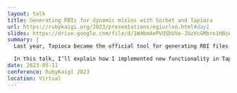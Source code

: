 ```yaml
---
layout: talk
title: Generating RBIs for dynamic mixins with Sorbet and Tapioca
url: https://rubykaigi.org/2023/presentations/egiurleo.html#day1
slides: https://drive.google.com/file/d/1W4bmAePVOSbUVe-JUzVcGMbro1HBcWhO/view?usp=sharing
summary: |
  Last year, Tapioca became the official tool for generating RBI files for Sorbet. Using Tapioca, developers can quickly generate accurate RBIs for external Ruby gems, allowing them to use Sorbet in their projects even if most gems have not yet added type signatures.

  In this talk, I’ll explain how I implemented new functionality in Tapioca to help it generate RBIs for dynamic mixins in Ruby gems. Along the way, we’ll learn about how Tapioca uses information about the Ruby object model to generate RBIs, and how this work has impacted the Ruby language as a whole.
date: 2023-05-11
conference: RubyKaigi 2023
location: Virtual
---
```

